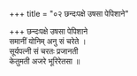 +++
title = "०२ छन्दःपक्षे उषसा पेपिशाने"

+++
छन्दःपक्षे उषसा पेपिशाने  
समानीं योनिम् अनु सं चरेते ।  
सूर्यपत्नी सं चरतः प्रजानती  
केतुमती अजरे भूरिरेतसा ॥